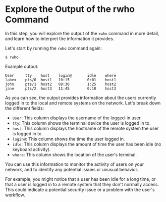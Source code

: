 # Explore the Output of the rwho Command

In this step, you will explore the output of the `rwho` command in more detail, and learn how to interpret the information it provides.

Let's start by running the `rwho` command again:

```
$ rwho
```

Example output:

```
User     tty    host    login@       idle    where
labex    pts/0  host1   10:15        0:01    host1
john     pts/1  host2   09:30        1:25    host2
jane     pts/2  host3   11:45        0:10    host3
```

As you can see, the output provides information about the users currently logged in to the local and remote systems on the network. Let's break down the different fields:

- `User`: This column displays the username of the logged-in user.
- `tty`: This column shows the terminal device the user is logged in to.
- `host`: This column displays the hostname of the remote system the user is logged in to.
- `login@`: This column shows the time the user logged in.
- `idle`: This column displays the amount of time the user has been idle (no keyboard activity).
- `where`: This column shows the location of the user's terminal.

You can use this information to monitor the activity of users on your network, and to identify any potential issues or unusual behavior.

For example, you might notice that a user has been idle for a long time, or that a user is logged in to a remote system that they don't normally access. This could indicate a potential security issue or a problem with the user's workflow.
